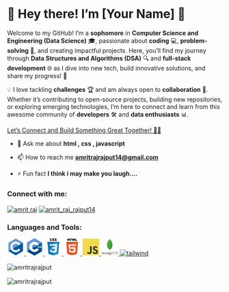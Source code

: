 <div class="max-w-lg mx-auto p-8 rounded-lg shadow-lg bg-gradient-to-br from-purple-800 to-blue-600 transform hover:scale-105 transition duration-300 ease-in-out text-white font-sans">
  <h1 class="text-4xl font-bold mb-4 text-center animate-pulse">🌟 Hey there! I’m <span class="text-yellow-300">[Your Name]</span> 👋</h1>
  <p class="text-lg leading-relaxed mb-6">
    Welcome to my GitHub! I’m a <strong class="text-yellow-300">sophomore</strong> in <strong class="text-yellow-300">Computer Science and Engineering (Data Science)</strong> 🎓, passionate about <strong class="text-yellow-300">coding</strong> 💻, <strong class="text-yellow-300">problem-solving</strong> 🧩, and creating impactful projects. Here, you’ll find my journey through <strong class="text-yellow-300">Data Structures and Algorithms (DSA)</strong> 🔍 and <strong class="text-yellow-300">full-stack development</strong> 🌐 as I dive into new tech, build innovative solutions, and share my progress! 🚀
  </p>
  <p class="text-lg leading-relaxed mb-6">
    💡 I love tackling <strong class="text-yellow-300">challenges</strong> 🏆 and am always open to <strong class="text-yellow-300">collaboration</strong> 🤝. Whether it’s contributing to open-source projects, building new repositories, or exploring emerging technologies, I’m here to connect and learn from this awesome community of <strong class="text-yellow-300">developers</strong> 🛠️ and <strong class="text-yellow-300">data enthusiasts</strong> 📊.
  </p>
  <div class="text-center">
    <a href="https://github.com/yourusername" class="inline-block bg-yellow-300 text-gray-900 font-semibold py-2 px-4 rounded-full shadow-lg hover:bg-yellow-400 transition duration-300 transform hover:scale-110">
      Let’s Connect and Build Something Great Together! 🌱😊
    </a>
  </div>
</div>


</body>


- 💬 Ask me about **html , css , javascript**<p></P>

- 📫 How to reach me **amritrajrajput14@gmail.com**<p></P>

- ⚡ Fun fact **I think i may make you laugh....**<p></p>

<h3 align="left">Connect with me:</h3>
<p align="left">
<a href="https://www.linkedin.com/in/amrit-raj-569547271?utm_source=share&utm_campaign=share_via&utm_content=profile&utm_medium=android_app" target="blank"><img align="center" src="https://raw.githubusercontent.com/rahuldkjain/github-profile-readme-generator/master/src/images/icons/Social/linked-in-alt.svg" alt="amrit raj" height="30" width="40" /></a>
<a href="https://instagram.com/amrit_raj_rajput14" target="blank"><img align="center" src="https://raw.githubusercontent.com/rahuldkjain/github-profile-readme-generator/master/src/images/icons/Social/instagram.svg" alt="amrit_raj_rajput14" height="30" width="40" /></a>
</p>

<h3 align="left">Languages and Tools:</h3>
<p align="left"> <a href="https://www.cprogramming.com/" target="_blank" rel="noreferrer"> <img src="https://raw.githubusercontent.com/devicons/devicon/master/icons/c/c-original.svg" alt="c" width="40" height="40"/> </a> <a href="https://www.w3schools.com/cpp/" target="_blank" rel="noreferrer"> <img src="https://raw.githubusercontent.com/devicons/devicon/master/icons/cplusplus/cplusplus-original.svg" alt="cplusplus" width="40" height="40"/> </a> <a href="https://www.w3schools.com/css/" target="_blank" rel="noreferrer"> <img src="https://raw.githubusercontent.com/devicons/devicon/master/icons/css3/css3-original-wordmark.svg" alt="css3" width="40" height="40"/> </a> <a href="https://www.w3.org/html/" target="_blank" rel="noreferrer"> <img src="https://raw.githubusercontent.com/devicons/devicon/master/icons/html5/html5-original-wordmark.svg" alt="html5" width="40" height="40"/> </a> <a href="https://developer.mozilla.org/en-US/docs/Web/JavaScript" target="_blank" rel="noreferrer"> <img src="https://raw.githubusercontent.com/devicons/devicon/master/icons/javascript/javascript-original.svg" alt="javascript" width="40" height="40"/> </a> <a href="https://www.mongodb.com/" target="_blank" rel="noreferrer"> <img src="https://raw.githubusercontent.com/devicons/devicon/master/icons/mongodb/mongodb-original-wordmark.svg" alt="mongodb" width="40" height="40"/> </a> <a href="https://tailwindcss.com/" target="_blank" rel="noreferrer"> <img src="https://www.vectorlogo.zone/logos/tailwindcss/tailwindcss-icon.svg" alt="tailwind" width="40" height="40"/> </a> </p>

<p><img align="center" src="https://github-readme-stats.vercel.app/api/top-langs?username=amritrajrajput&show_icons=true&locale=en&layout=compact" alt="amritrajrajput" /></p>

<p><img align="center" src="https://github-readme-streak-stats.herokuapp.com/?user=amritrajrajput&" alt="amritrajrajput" /></p>


<!--
**amritrajrajput/amritrajrajput** is a ✨ _special_ ✨ repository because its `README.md` (this file) appears on your GitHub profile.

Here are some ideas to get you started:

- 🔭 I’m currently working on ...
- 🌱 I’m currently learning ...
- 👯 I’m looking to collaborate on ...
- 🤔 I’m looking for help with ...
- 💬 Ask me about ...
- 📫 How to reach me: ...
- 😄 Pronouns: ...
- ⚡ Fun fact: ...
-->

